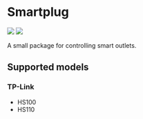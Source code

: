 # Smartplug

![](https://img.shields.io/crates/v/smartplug) ![](https://docs.rs/smartplug/badge.svg)

A small package for controlling smart outlets.

## Supported models

### TP-Link

- HS100
- HS110